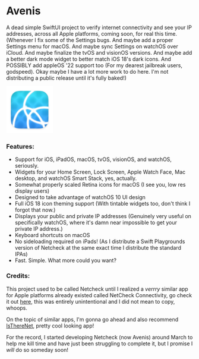 # Avenis
A dead simple SwiftUI project to verify internet connectivity and see your IP addresses, across all Apple platforms, coming soon, for real this time. (Whenever I fix some of the Settings bugs. And maybe add a proper Settings menu for macOS. And maybe sync Settings on watchOS over iCloud. And maybe finalize the tvOS and visionOS versions. And maybe add a better dark mode widget to better match iOS 18's dark icons. And POSSIBLY add appleOS '22 support too (For my dearest jailbreak users, godspeed). Okay maybe I have a lot more work to do here. I'm not distributing a public release until it's fully baked!)

<img src="https://github.com/forcequitOS/Avenis/blob/main/ncmacOSv2.png?raw=true" alt="The Avenis macOS app icon" width="25%">

### Features:
- Support for iOS, iPadOS, macOS, tvOS, visionOS, and watchOS, seriously.
- Widgets for your Home Screen, Lock Screen, Apple Watch Face, Mac desktop, and watchOS Smart Stack, yes, actually.
- Somewhat properly scaled Retina icons for macOS (I see you, low res display users)
- Designed to take advantage of watchOS 10 UI design
- Full iOS 18 icon theming support (With tintable widgets too, don't think I forgot that now.)
- Displays your public and private IP addresses (Genuinely very useful on specifically watchOS, where it's damn near impossible to get your private IP address.)
- Keyboard shortcuts on macOS
- No sideloading required on iPads! (As I distribute a Swift Playgrounds version of Netcheck at the same exact time I distribute the standard IPAs)
- Fast. Simple. What more could you want?

### Credits:

This project used to be called Netcheck until I realized a *verrry* similar app for Apple platforms already existed called NetCheck Connectivity, go check it out [here](https://apps.apple.com/us/app/netcheck-connectivity/id1570703771), this was entirely unintentional and I did not mean to copy, whoops.

On the topic of similar apps, I'm gonna go ahead and also recommend [IsThereNet](https://github.com/FuzzyIdeas/IsThereNet), pretty cool looking app!

For the record, I started developing Netcheck (now Avenis) around March to help me kill time and have just been struggling to complete it, but I promise I *will* do so someday soon!
